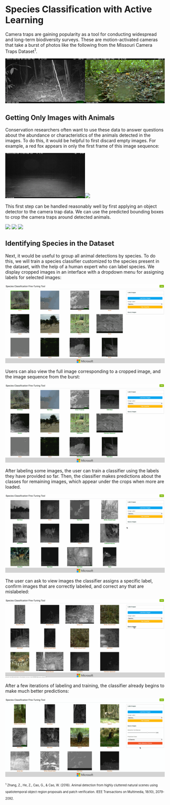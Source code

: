 # Species Classification with Active Learning
Camera traps are gaining popularity as a tool for conducting widespread and long-term biodiversity surveys. These are motion-activated cameras that take a burst of photos like the following from the Missouri Camera Traps Dataset<sup>1</sup>.

<img src="demo1.gif" width=50%><img src="demo2.gif" width=50%>

## Getting Only Images with Animals
Conservation researchers often want to use these data to answer questions about the abundance or characteristics of the animals detected in the images. To do this, it would be helpful to first discard empty images. For example, a red fox appears in only the first frame of this image sequence:

<img src="demo3.gif" width=50%><img src="demo3.png" width=50%>

This first step can be handled reasonably well by first applying an object detector to the camera trap data. We can use the predicted bounding boxes to crop the camera traps around detected animals.

<img src="demo4a.png" width=32%>
<img src="demo4b.png" width=32%>
<img src="demo4c.png" width=32%>

## Identifying Species in the Dataset

Next, it would be useful to group all animal detections by species. To do this, we will train a species classifier customized to the species present in the dataset, with the help of a human expert who can label species. We display cropped images in an interface with a dropdown menu for assigning labels for selected images:

<img src="demo5.gif">

Users can also view the full image corresponding to a cropped image, and the image sequence from the burst:

<img src="demo6.gif">

After labeling some images, the user can train a classifier using the labels they have provided so far. Then, the classifier makes predictions about the classes for remaining images, which appear under the crops when more are loaded.

<img src="demo7.gif">

The user can ask to view images the classifier assigns a specific label, confirm images that are correctly labeled, and correct any that are mislabeled:

<img src="demo8.gif">

After a few iterations of labeling and training, the classifier already begins to make much better predictions:

<img src="demo9.gif">

<sub><sup><sup>1</sup> Zhang, Z., He, Z., Cao, G., & Cao, W. (2016). Animal detection from highly cluttered natural scenes using spatiotemporal object region proposals and patch verification. IEEE Transactions on Multimedia, 18(10), 2079-2092.</sup></sub>